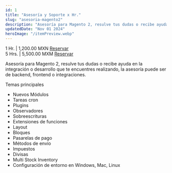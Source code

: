 ```yaml
---
id: 1
title: "Asesoría y Soporte x Hr."
slug: "asesoria-magento2"
description: "Asesoría para Magento 2, resulve tus dudas o recibe ayuda en la integración o desarrollo que te encuentres realizando, la asesoría puede ser de backend, frontend o integraciones."
updatedDate: "Nov 01 2024"
heroImage: "/itemPreview.webp"
---
```



<div class="flex place-content-between items-center">
    <div>
    1 Hr. | 1,200.00 MXN <a class="btn btn-outline grow md:grow-0 ml-4" href="https://www.paypal.com/cgi-bin/webscr?cmd=_s-xclick&hosted_button_id=QR97JDAAJZ5V6" target="_blank">Reservar</a>
    </div> 
    <div>
    5 Hrs. | 5,500.00 MXM <a class="btn btn-outline grow md:grow-0 ml-4" href="https://www.paypal.com/cgi-bin/webscr?cmd=_s-xclick&hosted_button_id=UCZLZY89H7QAL" target="_blank">Reservar</a>
    </div>
</div>

<div class="divider my-2"></div>

Asesoría para Magento 2, resulve tus dudas o recibe ayuda en la integración o desarrollo que te encuentres realizando, la asesoría puede ser de backend, frontend o integraciones.

<div class="text-2xl w-full font-bold">
Temas principales
</div>

<ul class="list-disc md:columns-2 columns-2 mx-6">
    <li>Nuevos Módulos</li>
    <li>Tareas cron</li>
    <li>Plugins</li>
    <li>Observadores</li>
    <li>Sobreescrituras</li>
    <li>Extensiones de funciones</li>
    <li>Layout</li>
    <li>Bloques</li>
    <li>Pasarelas de pago</li>
    <li>Métodos de envío</li>
    <li>Impuestos</li>
    <li>Divisas</li>
    <li>Multi Stock Inventory</li>
    <li>Configuración de entorno en Windows, Mac, Linux</li>
</ul>

